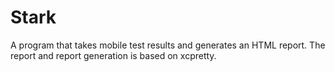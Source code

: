 # Stark
A program that takes mobile test results and generates an HTML report. The report and report generation is based on xcpretty.
